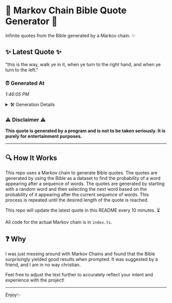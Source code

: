 # 📖 Markov Chain Bible Quote Generator 📖

Infinite quotes from the Bible generated by a Markov chain. ✨

## ✨ Latest Quote ✨
"this is the way, walk ye in it, when ye turn to the right hand, and when ye turn to the left."

### ⏰ Generated At
*1:46:05 PM*

<details>
    <summary>🛠️ Generation Details</summary>
    <p>
        <strong>🌱 Seed:</strong> this<br>
        <strong>🔄 Iterations:</strong> 21<br>
        <strong>📜 Context History:</strong><br>[ this ]: is<br>[ this, is ]: the<br>[ this, is, the ]: way,<br>[ this, is, the, way, ]: walk<br>[ this, is, the, way,, walk ]: ye<br>[ this, is, the, way,, walk, ye ]: in<br>[ is, the, way,, walk, ye, in ]: it,<br>[ the, way,, walk, ye, in, it, ]: when<br>[ way,, walk, ye, in, it,, when ]: ye<br>[ walk, ye, in, it,, when, ye ]: turn<br>[ ye, in, it,, when, ye, turn ]: to<br>[ in, it,, when, ye, turn, to ]: the<br>[ it,, when, ye, turn, to, the ]: right<br>[ when, ye, turn, to, the, right ]: hand,<br>[ ye, turn, to, the, right, hand, ]: and<br>[ turn, to, the, right, hand,, and ]: when<br>[ to, the, right, hand,, and, when ]: ye<br>[ the, right, hand,, and, when, ye ]: turn<br>[ right, hand,, and, when, ye, turn ]: to<br>[ hand,, and, when, ye, turn, to ]: the<br>[ and, when, ye, turn, to, the ]: left.<br>
    </p>
</details>

### ⚠️ Disclaimer ⚠️
**This quote is generated by a program and is not to be taken seriously. It is purely for entertainment purposes.**

---

## 🔍 How It Works

This repo uses a Markov chain to generate Bible quotes. The quotes are generated by using the Bible as a dataset to find the probability of a word appearing after a sequence of words. The quotes are generated by starting with a random word and then selecting the next word based on the probability of it appearing after the current sequence of words. This process is repeated until the desired length of the quote is reached.

This repo will update the latest quote in this README every 10 minutes. ⏳

All code for the actual Markov chain is in `index.ts`.

## ❓ Why

I was just messing around with Markov Chains and found that the Bible surprisingly yielded good results when prompted. 
It was suggested by a friend, and I am in no way christian.

Feel free to adjust the text further to accurately reflect your intent and experience with the project!

---

*Enjoy*✨
